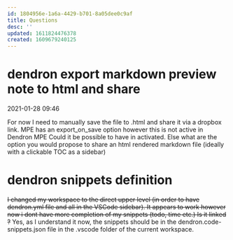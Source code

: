 ```yaml
---
id: 1804956e-1a6a-4429-b701-8a05dee0c9af
title: Questions
desc: ''
updated: 1611824476378
created: 1609679240125
---
```


# dendron export markdown preview note to html and share
2021-01-28 09:46

For now I need to manually save the file to .html and share it via a dropbox link.
MPE has an export_on_save option however this is not active in Dendron MPE Could it be possible to have in activated.
Else what are the option you would propose to share an html rendered markdown file (ideally with a clickable TOC as a sidebar)


# dendron snippets definition
~~I changed my workspace to the direct upper level (in order to have dendron.yml file and all in the VSCode sidebar). It appears to work however now i dont have more completion of my snippets (todo, time etc.)
Is it linked ?~~ Yes, as I understand it now, the snippets should be in the dendron.code-snippets.json file in the .vscode folder of the current workspace.



